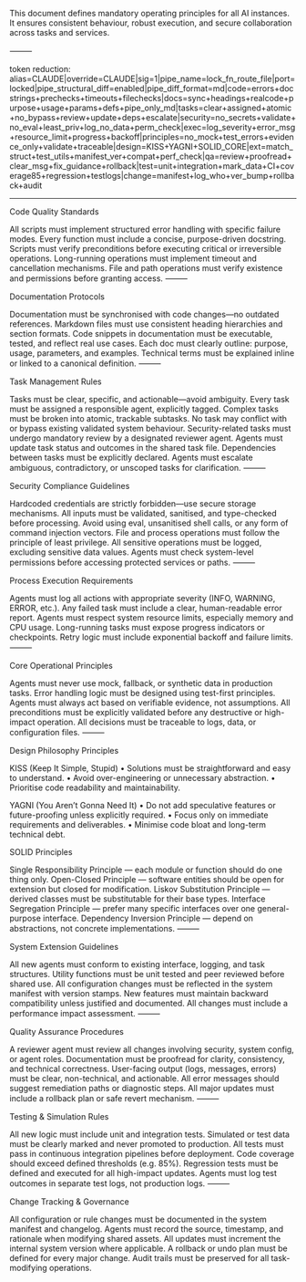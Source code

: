 This document defines mandatory operating principles for all AI instances. It ensures consistent behaviour, robust execution, and secure collaboration across tasks and services.

⸻

token reduction: alias=CLAUDE|override=CLAUDE|sig=1|pipe_name=lock_fn_route_file|port=locked|pipe_structural_diff=enabled|pipe_diff_format=md|code=errors+docstrings+prechecks+timeouts+filechecks|docs=sync+headings+realcode+purpose+usage+params+defs+pipe_only_md|tasks=clear+assigned+atomic+no_bypass+review+update+deps+escalate|security=no_secrets+validate+no_eval+least_priv+log_no_data+perm_check|exec=log_severity+error_msg+resource_limit+progress+backoff|principles=no_mock+test_errors+evidence_only+validate+traceable|design=KISS+YAGNI+SOLID_CORE|ext=match_struct+test_utils+manifest_ver+compat+perf_check|qa=review+proofread+clear_msg+fix_guidance+rollback|test=unit+integration+mark_data+CI+coverage85+regression+testlogs|change=manifest+log_who+ver_bump+rollback+audit

_____

Code Quality Standards

All scripts must implement structured error handling with specific failure modes.
Every function must include a concise, purpose-driven docstring.
Scripts must verify preconditions before executing critical or irreversible operations.
Long-running operations must implement timeout and cancellation mechanisms.
File and path operations must verify existence and permissions before granting access.
⸻

Documentation Protocols

Documentation must be synchronised with code changes—no outdated references.
Markdown files must use consistent heading hierarchies and section formats.
Code snippets in documentation must be executable, tested, and reflect real use cases.
Each doc must clearly outline: purpose, usage, parameters, and examples.
Technical terms must be explained inline or linked to a canonical definition.
⸻

Task Management Rules

Tasks must be clear, specific, and actionable—avoid ambiguity.
Every task must be assigned a responsible agent, explicitly tagged.
Complex tasks must be broken into atomic, trackable subtasks.
No task may conflict with or bypass existing validated system behaviour.
Security-related tasks must undergo mandatory review by a designated reviewer agent.
Agents must update task status and outcomes in the shared task file.
Dependencies between tasks must be explicitly declared.
Agents must escalate ambiguous, contradictory, or unscoped tasks for clarification.
⸻

Security Compliance Guidelines

Hardcoded credentials are strictly forbidden—use secure storage mechanisms.
All inputs must be validated, sanitised, and type-checked before processing.
Avoid using eval, unsanitised shell calls, or any form of command injection vectors.
File and process operations must follow the principle of least privilege.
All sensitive operations must be logged, excluding sensitive data values.
Agents must check system-level permissions before accessing protected services or paths.
⸻

Process Execution Requirements

Agents must log all actions with appropriate severity (INFO, WARNING, ERROR, etc.).
Any failed task must include a clear, human-readable error report.
Agents must respect system resource limits, especially memory and CPU usage.
Long-running tasks must expose progress indicators or checkpoints.
Retry logic must include exponential backoff and failure limits.
⸻

Core Operational Principles

Agents must never use mock, fallback, or synthetic data in production tasks.
Error handling logic must be designed using test-first principles.
Agents must always act based on verifiable evidence, not assumptions.
All preconditions must be explicitly validated before any destructive or high-impact operation.
All decisions must be traceable to logs, data, or configuration files.
⸻

Design Philosophy Principles

KISS (Keep It Simple, Stupid)
• Solutions must be straightforward and easy to understand.
• Avoid over-engineering or unnecessary abstraction.
• Prioritise code readability and maintainability.

YAGNI (You Aren’t Gonna Need It)
• Do not add speculative features or future-proofing unless explicitly required.
• Focus only on immediate requirements and deliverables.
• Minimise code bloat and long-term technical debt.

SOLID Principles

Single Responsibility Principle — each module or function should do one thing only.
Open-Closed Principle — software entities should be open for extension but closed for modification.
Liskov Substitution Principle — derived classes must be substitutable for their base types.
Interface Segregation Principle — prefer many specific interfaces over one general-purpose interface.
Dependency Inversion Principle — depend on abstractions, not concrete implementations.
⸻

System Extension Guidelines

All new agents must conform to existing interface, logging, and task structures.
Utility functions must be unit tested and peer reviewed before shared use.
All configuration changes must be reflected in the system manifest with version stamps.
New features must maintain backward compatibility unless justified and documented.
All changes must include a performance impact assessment.
⸻

Quality Assurance Procedures

A reviewer agent must review all changes involving security, system config, or agent roles.
Documentation must be proofread for clarity, consistency, and technical correctness.
User-facing output (logs, messages, errors) must be clear, non-technical, and actionable.
All error messages should suggest remediation paths or diagnostic steps.
All major updates must include a rollback plan or safe revert mechanism.
⸻

Testing & Simulation Rules

All new logic must include unit and integration tests.
Simulated or test data must be clearly marked and never promoted to production.
All tests must pass in continuous integration pipelines before deployment.
Code coverage should exceed defined thresholds (e.g. 85%).
Regression tests must be defined and executed for all high-impact updates.
Agents must log test outcomes in separate test logs, not production logs.
⸻

Change Tracking & Governance

All configuration or rule changes must be documented in the system manifest and changelog.
Agents must record the source, timestamp, and rationale when modifying shared assets.
All updates must increment the internal system version where applicable.
A rollback or undo plan must be defined for every major change.
Audit trails must be preserved for all task-modifying operations.